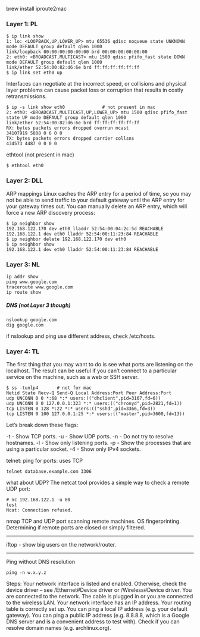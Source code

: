 brew install iproute2mac

### Layer 1: PL
```
$ ip link show
1: lo: <LOOPBACK,UP,LOWER_UP> mtu 65536 qdisc noqueue state UNKNOWN mode DEFAULT group default qlen 1000
link/loopback 00:00:00:00:00:00 brd 00:00:00:00:00:00
2: eth0: <BROADCAST,MULTICAST> mtu 1500 qdisc pfifo_fast state DOWN mode DEFAULT group default qlen 1000
link/ether 52:54:00:82:d6:6e brd ff:ff:ff:ff:ff:ff
$ ip link set eth0 up
```
Interfaces can negotiate at the incorrect speed, or collisions and physical layer problems can cause packet loss or corruption that results in costly retransmissions.
```
$ ip -s link show eth0              # not present in mac
2: eth0: <BROADCAST,MULTICAST,UP,LOWER_UP> mtu 1500 qdisc pfifo_fast state UP mode DEFAULT group default qlen 1000
link/ether 52:54:00:82:d6:6e brd ff:ff:ff:ff:ff:ff
RX: bytes packets errors dropped overrun mcast
34107919 5808 0 6 0 0
TX: bytes packets errors dropped carrier collsns
434573 4487 0 0 0 0
```

ethtool  (not present in mac)
```
$ ethtool eth0
```

### Layer 2: DLL
ARP mappings
Linux caches the ARP entry for a period of time, so you may not be able to send traffic to your default gateway until the ARP entry for your gateway times out. You can manually delete an ARP entry, which will force a new ARP discovery process:

```
$ ip neighbor show
192.168.122.170 dev eth0 lladdr 52:54:00:04:2c:5d REACHABLE
192.168.122.1 dev eth0 lladdr 52:54:00:11:23:84 REACHABLE
$ ip neighbor delete 192.168.122.170 dev eth0
$ ip neighbor show
192.168.122.1 dev eth0 lladdr 52:54:00:11:23:84 REACHABLE
```

### Layer 3: NL
```
ip addr show
ping www.google.com
traceroute www.google.com
ip route show
```

##### DNS (not Layer 3 though)
```
nslookup google.com
dig google.com
```
if nslookup and ping use different address, check /etc/hosts.

### Layer 4: TL
The first thing that you may want to do is see what ports are listening on the localhost. The result can be useful if you can’t connect to a particular service on the machine, such as a web or SSH server.
```
$ ss -tunlp4       # not for mac
Netid State Recv-Q Send-Q Local Address:Port Peer Address:Port
udp UNCONN 0 0 *:68 *:* users:(("dhclient",pid=3167,fd=6))
udp UNCONN 0 0 127.0.0.1:323 *:* users:(("chronyd",pid=2821,fd=1))
tcp LISTEN 0 128 *:22 *:* users:(("sshd",pid=3366,fd=3))
tcp LISTEN 0 100 127.0.0.1:25 *:* users:(("master",pid=3600,fd=13))
```
Let’s break down these flags:

-t - Show TCP ports.
-u - Show UDP ports.
-n - Do not try to resolve hostnames.
-l - Show only listening ports.
-p - Show the processes that are using a particular socket.
-4 - Show only IPv4 sockets.

telnet: ping for ports: uses TCP
```
telnet database.example.com 3306
```

what about UDP? The netcat tool provides a simple way to check a remote UDP port:
```
# nc 192.168.122.1 -u 80
test
Ncat: Connection refused.
```

nmap
    TCP and UDP port scanning remote machines.
    OS fingerprinting.
    Determining if remote ports are closed or simply filtered.


---

iftop - show big users on the network/router.

---
Ping without DNS resolution
```
ping -n w.x.y.z
```
Steps:
    Your network interface is listed and enabled. Otherwise, check the device driver – see /Ethernet#Device driver or /Wireless#Device driver.
    You are connected to the network. The cable is plugged in or you are connected to the wireless LAN.
    Your network interface has an IP address.
    Your routing table is correctly set up.
    You can ping a local IP address (e.g. your default gateway).
    You can ping a public IP address (e.g. 8.8.8.8, which is a Google DNS server and is a convenient address to test with).
    Check if you can resolve domain names (e.g. archlinux.org).